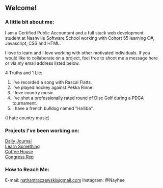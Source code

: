 ## Welcome!

### A little bit about me:
I am a Certified Public Accountant and a full stack web development student at Nashville Software School working with Cohort 55 learning C#, Javascript, CSS and HTML.


I love to learn and I love working with other motivated individuals. If you would like to collaborate on a project, feel free to shoot me a message here or via my email address listed below. 

4 Truths and 1 Lie:
1) I've recorded a song with Rascal Flatts.
2) I've played hockey against Pekka Rinne.
3) I love country music.
4) I've shot a professionally rated round of Disc Golf during a PDGA tournament.
5) I have a french bulldog named "Halliba". 




(I hate country music)

### Projects I've been working on:

[Daily Journal](https://github.com/Nayhee/Daily-Journal---NT)<br>
[Learn Something](https://github.com/Nayhee/Learn-Something)<br>
[Coffee House](https://github.com/Nayhee/Coffee-House) <br>
[Congress Rep](https://github.com/Nayhee/Congress-Rep) <br>

### How to Reach Me:

E-mail: nathantraczewski@gmail.com
Instagram: @Nayhee
